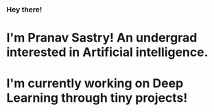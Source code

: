 ### Hey there!

# I'm Pranav Sastry! An undergrad interested in Artificial intelligence.
# I'm currently working on Deep Learning through tiny projects!


